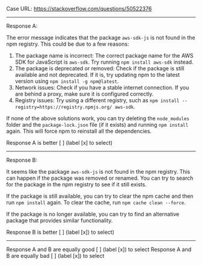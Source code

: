 Case URL: https://stackoverflow.com/questions/50522376

------
Response A:



The error message indicates that the package `aws-sdk-js` is not found in the npm registry. This could be due to a few reasons:

1. The package name is incorrect: The correct package name for the AWS SDK for JavaScript is `aws-sdk`. Try running `npm install aws-sdk` instead.
2. The package is deprecated or removed: Check if the package is still available and not deprecated. If it is, try updating npm to the latest version using `npm install -g npm@latest`.
3. Network issues: Check if you have a stable internet connection. If you are behind a proxy, make sure it is configured correctly.
4. Registry issues: Try using a different registry, such as `npm install --registry=https://registry.npmjs.org/ aws-sdk`.

If none of the above solutions work, you can try deleting the `node_modules` folder and the `package-lock.json` file (if it exists) and running `npm install` again. This will force npm to reinstall all the dependencies.

Response A is better [ ] (label [x] to select)

-------
Response B:

It seems like the package `aws-sdk-js` is not found in the npm registry. This can happen if the package was removed or renamed. You can try to search for the package in the npm registry to see if it still exists.

If the package is still available, you can try to clear the npm cache and then run `npm install` again. To clear the cache, run `npm cache clean --force`.

If the package is no longer available, you can try to find an alternative package that provides similar functionality.

Response B is better [ ] (label [x]) to select)

-------

Response A and B are equally good [ ] (label [x]) to select
Response A and B are equally bad [ ] (label [x]) to select

